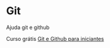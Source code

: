 # Git
Ajuda git e github

Curso grátis [Git e Github para iniciantes](https://www.udemy.com/share/101qsCBEYSc1tbQ3w=/)